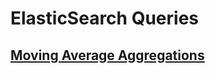 # ElasticSearch Queries

## [Moving Average Aggregations](https://www.elastic.co/guide/en/elasticsearch/reference/current/search-aggregations-pipeline-movavg-aggregation.html)
